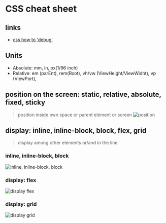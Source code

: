 # CSS cheat sheet
## links
* [css how to 'debug'](https://developer.mozilla.org/en-US/docs/Learn/CSS/Building_blocks/Debugging_CSS)

## Units
* Absolute: mm, in, px(1/96 inch)
* Relative: em (parEnt), rem(Root), vh/vw (ViewHeight/ViewWidht), vp (ViewPort), 

## position on the screen: static, relative, absolute, fixed, sticky
> position inside own space or parent element or screen
![position](https://github.com/cherkavi/cheat-sheet/assets/8113355/177299e2-3572-4038-9176-83b7be5b760f)

## display: inline, inline-block, block, flex, grid
> display among other elements or/and in the line
### inline, inline-block, block
![inline, inline-block, block](https://github.com/cherkavi/cheat-sheet/assets/8113355/ef38affe-5241-40ce-a8ba-a312f08fb386)
### display: flex
![display flex](https://styleshout.com/wp-content/uploads/2019/04/17-flexbox-cheatsheet-1240x779.jpg)  
### display: grid
![display grid](https://i.redd.it/phlaefsgoeb71.png)  


